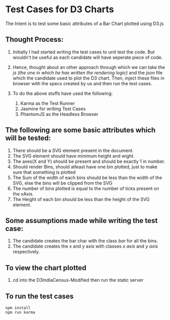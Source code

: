# Test Cases for D3 Charts

The Intent is to test some basic attributes of a Bar Chart plotted using D3.js

## Thought Process:

1. Initially I had started writing the test cases to unit test the code. 
But wouldn't be useful as each candidate will have seperate piece of code. 

2. Hence, thought about an other approach through which we can take the *js (the one in which he has written the rendering logic)* 
and the *json* file which the candidate used to plot the D3 chart. Then, inject these files in browser with the specs created by us
and then run the test cases. 

3. To do the above stuffs have used the following:
	1. Karma as the Test Runner
	2. Jasmine for writing Test Cases
	3. PhantomJS as the Headless Browser 

## The following are some basic attributes which will be tested:

1. There should be a SVG element present in the document.
2. The SVG element should have minimum height and wight.
3. The axes(X and Y) should be present and should be exactly 1 in number.
4. Should render Bins, should atleast have one bin plotted, just to make sure that something is plotted
5. The Sum of the width of each bins should be less than the width of the SVG, else the bins will be clipped from the SVG
6. The number of bins plotted is equal to the number of ticks present on the xAxis.
7. The Height of each bin should be less than the height of the SVG element. 


## Some assumptions made while writing the test case:

1. The candidate creates the bar char with the class *bar* for all the bins.
2. The candidate creates the x and y axis with classes *x axis* and *y axis* respectively.
 	

## To view the chart plotted

1. cd into the D3IndiaCensus-Modified then run the static server

## To run the test cases
	npm install
	npm run karma
